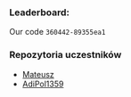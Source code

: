 ### Leaderboard:

Our code `360442-89355ea1`

### Repozytoria uczestników

- [Mateusz](https://github.com/stepaniukm/AdventOfCode/tree/main/2022)
- [AdiPol1359](https://github.com/AdiPol1359/advent-of-code-2022)
